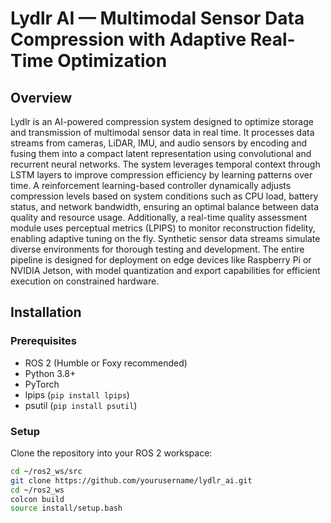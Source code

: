 # Lydlr AI — Multimodal Sensor Data Compression with Adaptive Real-Time Optimization

## Overview

Lydlr is an AI-powered compression system designed to optimize storage and transmission of multimodal sensor data in real time. It processes data streams from cameras, LiDAR, IMU, and audio sensors by encoding and fusing them into a compact latent representation using convolutional and recurrent neural networks. The system leverages temporal context through LSTM layers to improve compression efficiency by learning patterns over time. A reinforcement learning-based controller dynamically adjusts compression levels based on system conditions such as CPU load, battery status, and network bandwidth, ensuring an optimal balance between data quality and resource usage. Additionally, a real-time quality assessment module uses perceptual metrics (LPIPS) to monitor reconstruction fidelity, enabling adaptive tuning on the fly. Synthetic sensor data streams simulate diverse environments for thorough testing and development. The entire pipeline is designed for deployment on edge devices like Raspberry Pi or NVIDIA Jetson, with model quantization and export capabilities for efficient execution on constrained hardware.

## Installation

### Prerequisites

- ROS 2 (Humble or Foxy recommended)
- Python 3.8+
- PyTorch
- lpips (`pip install lpips`)
- psutil (`pip install psutil`)

### Setup

Clone the repository into your ROS 2 workspace:

```bash
cd ~/ros2_ws/src
git clone https://github.com/yourusername/lydlr_ai.git
cd ~/ros2_ws
colcon build
source install/setup.bash
